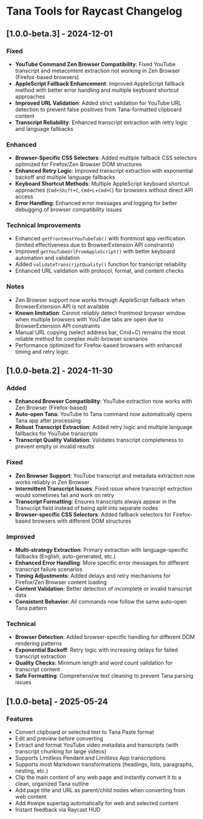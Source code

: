 # Tana Tools for Raycast Changelog

## [1.0.0-beta.3] - 2024-12-01

### Fixed

- **YouTube Command Zen Browser Compatibility**: Fixed YouTube transcript and metacontent extraction not working in Zen Browser (Firefox-based browsers)
- **AppleScript Fallback Enhancement**: Improved AppleScript fallback method with better error handling and multiple keyboard shortcut approaches
- **Improved URL Validation**: Added strict validation for YouTube URL detection to prevent false positives from Tana-formatted clipboard content
- **Transcript Reliability**: Enhanced transcript extraction with retry logic and language fallbacks

### Enhanced

- **Browser-Specific CSS Selectors**: Added multiple fallback CSS selectors optimized for Firefox/Zen Browser DOM structures
- **Enhanced Retry Logic**: Improved transcript extraction with exponential backoff and multiple language fallbacks
- **Keyboard Shortcut Methods**: Multiple AppleScript keyboard shortcut approaches (`Cmd+Shift+C`, `Cmd+L`+`Cmd+C`) for browsers without direct API access
- **Error Handling**: Enhanced error messages and logging for better debugging of browser compatibility issues

### Technical Improvements

- Enhanced `getFrontmostYouTubeTab()` with frontmost app verification (limited effectiveness due to BrowserExtension API constraints)
- Improved `getYouTubeUrlFromAppleScript()` with better keyboard automation and validation
- Added `validateTranscriptQuality()` function for transcript reliability
- Enhanced URL validation with protocol, format, and content checks

### Notes

- Zen Browser support now works through AppleScript fallback when BrowserExtension API is not available
- **Known limitation**: Cannot reliably detect frontmost browser window when multiple browsers with YouTube tabs are open due to BrowserExtension API constraints
- Manual URL copying (select address bar, Cmd+C) remains the most reliable method for complex multi-browser scenarios
- Performance optimized for Firefox-based browsers with enhanced timing and retry logic

## [1.0.0-beta.2] - 2024-11-30

### Added

- **Enhanced Browser Compatibility**: YouTube extraction now works with Zen Browser (Firefox-based)
- **Auto-open Tana**: YouTube to Tana command now automatically opens Tana app after processing
- **Robust Transcript Extraction**: Added retry logic and multiple language fallbacks for YouTube transcripts
- **Transcript Quality Validation**: Validates transcript completeness to prevent empty or invalid results

### Fixed

- **Zen Browser Support**: YouTube transcript and metadata extraction now works reliably in Zen Browser
- **Intermittent Transcript Issues**: Fixed issue where transcript extraction would sometimes fail and work on retry
- **Transcript Formatting**: Ensures transcripts always appear in the Transcript field instead of being split into separate nodes
- **Browser-specific CSS Selectors**: Added fallback selectors for Firefox-based browsers with different DOM structures

### Improved

- **Multi-strategy Extraction**: Primary extraction with language-specific fallbacks (English, auto-generated, etc.)
- **Enhanced Error Handling**: More specific error messages for different transcript failure scenarios
- **Timing Adjustments**: Added delays and retry mechanisms for Firefox/Zen Browser content loading
- **Content Validation**: Better detection of incomplete or invalid transcript data
- **Consistent Behavior**: All commands now follow the same auto-open Tana pattern

### Technical

- **Browser Detection**: Added browser-specific handling for different DOM rendering patterns
- **Exponential Backoff**: Retry logic with increasing delays for failed transcript extraction
- **Quality Checks**: Minimum length and word count validation for transcript content
- **Safe Formatting**: Comprehensive text cleaning to prevent Tana parsing issues

## [1.0.0-beta] - 2025-05-24

### Features

- Convert clipboard or selected text to Tana Paste format
- Edit and preview before converting
- Extract and format YouTube video metadata and transcripts (with transcript chunking for large videos)
- Supports Limitless Pendant and Limitless App transcriptions
- Supports most Markdown transformations (headings, lists, paragraphs, nesting, etc.)
- Clip the main content of any web page and instantly convert it to a clean, organized Tana outline
- Add page title and URL as parent/child nodes when converting from web content
- Add #swipe supertag automatically for web and selected content
- Instant feedback via Raycast HUD
